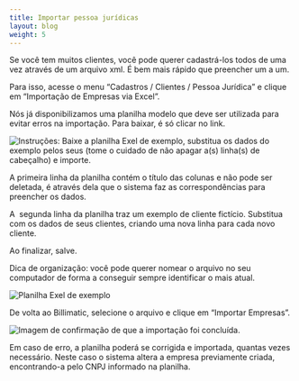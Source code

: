 ```yaml
---
title: Importar pessoa jurídicas
layout: blog
weight: 5
---
```

<!--StartFragment-->

Se você tem muitos clientes, você pode querer cadastrá-los todos de uma vez através de um arquivo xml. É bem mais rápido que preencher um a um.

Para isso, acesse o menu “Cadastros / Clientes / Pessoa Jurídica” e clique em “Importação de Empresas via Excel”.

Nós já disponibilizamos uma planilha modelo que deve ser utilizada para evitar erros na importação. Para baixar, é só clicar no link.

<!--EndFragment-->

![Instruções: Baixe a planilha Exel de exemplo, substitua os dados do exemplo pelos seus (tome o cuidado de não apagar a(s) linha(s) de cabeçalho) e importe.](/images/uploads/importar-pessoa-jurídicas-1.png "Importar pessoa jurídicas - 1")

<!--StartFragment-->

A primeira linha da planilha contém o título das colunas e não pode ser deletada, é através dela que o sistema faz as correspondências para preencher os dados.

A  segunda linha da planilha traz um exemplo de cliente fictício. Substitua com os dados de seus clientes, criando uma nova linha para cada novo cliente.

Ao finalizar, salve. 

Dica de organização: você pode querer nomear o arquivo no seu computador de forma a conseguir sempre identificar o mais atual.

<!--EndFragment-->

![Planilha Exel de exemplo](/images/uploads/importar-pessoa-jurídicas-2.png "Importar pessoa jurídicas - 2")

<!--StartFragment-->

De volta ao Billimatic, selecione o arquivo e clique em “Importar Empresas”.

<!--EndFragment-->

![Imagem de confirmação de que a importação foi concluída.](/images/uploads/importar-pessoa-jurídicas-3.png "Importar pessoa jurídicas - 3")

<!--StartFragment-->

Em caso de erro, a planilha poderá se corrigida e importada, quantas vezes necessário. Neste caso o sistema altera a empresa previamente criada, encontrando-a pelo CNPJ informado na planilha.

<!--EndFragment-->